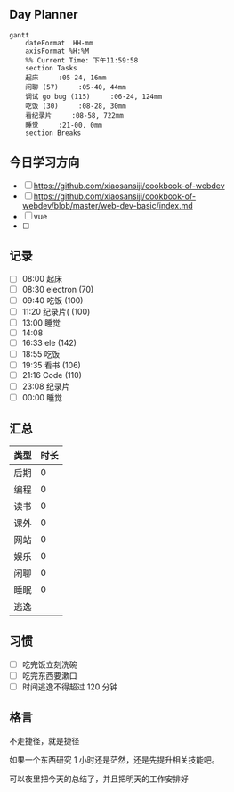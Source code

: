 ## Day Planner
```mermaid
gantt
    dateFormat  HH-mm
    axisFormat %H:%M
    %% Current Time: 下午11:59:58
    section Tasks
    起床     :05-24, 16mm
    闲聊 (57)     :05-40, 44mm
    调试 go bug (115)     :06-24, 124mm
    吃饭 (30)     :08-28, 30mm
    看纪录片     :08-58, 722mm
    睡觉     :21-00, 0mm
    section Breaks

```

## 今日学习方向
- [ ] https://github.com/xiaosansiji/cookbook-of-webdev
- [ ] https://github.com/xiaosansiji/cookbook-of-webdev/blob/master/web-dev-basic/index.md
- [ ] vue
- [ ] 




## 记录

- [ ] 08:00 起床
- [ ] 08:30 electron (70)
- [ ] 09:40 吃饭 (100)
- [ ] 11:20 纪录片( (100)
- [ ] 13:00 睡觉
- [ ] 14:08
- [ ] 16:33 ele (142)
- [ ] 18:55 吃饭
- [ ] 19:35 看书 (106)
- [ ] 21:16 Code (110)
- [ ] 23:08 纪录片
- [ ] 00:00 睡觉

## 汇总

| 类型 | 时长 |
| ---- | ---- |
| 后期 | 0    |
| 编程 | 0    |
| 读书 | 0    |
| 课外 | 0    |
| 网站 | 0    |
| 娱乐 | 0    |
| 闲聊 | 0    |
| 睡眠 | 0    |
| 逃逸 |      |

## 习惯
- [ ] 吃完饭立刻洗碗
- [ ] 吃完东西要漱口
- [ ] 时间逃逸不得超过 120 分钟

## 格言
不走捷径，就是捷径

如果一个东西研究 1 小时还是茫然，还是先提升相关技能吧。

可以夜里把今天的总结了，并且把明天的工作安排好
